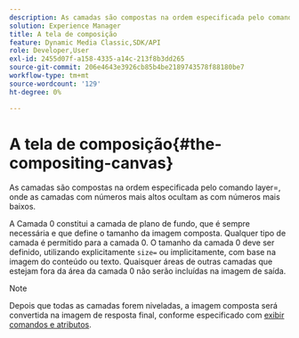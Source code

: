 ```yaml
---
description: As camadas são compostas na ordem especificada pelo comando layer=, onde as camadas com números mais altos ocultam as com números mais baixos.
solution: Experience Manager
title: A tela de composição
feature: Dynamic Media Classic,SDK/API
role: Developer,User
exl-id: 2455d07f-a158-4335-a14c-213f8b3dd265
source-git-commit: 206e4643e3926cb85b4be2189743578f88180be7
workflow-type: tm+mt
source-wordcount: '129'
ht-degree: 0%

---
```


# A tela de composição{#the-compositing-canvas}

As camadas são compostas na ordem especificada pelo comando layer=, onde as camadas com números mais altos ocultam as com números mais baixos.

A Camada 0 constitui a camada de plano de fundo, que é sempre necessária e que define o tamanho da imagem composta. Qualquer tipo de camada é permitido para a camada 0. O tamanho da camada 0 deve ser definido, utilizando explicitamente `size=` ou implicitamente, com base na imagem do conteúdo ou texto. Quaisquer áreas de outras camadas que estejam fora da área da camada 0 não serão incluídas na imagem de saída.

>[!NOTE]
>
>Depois que todas as camadas forem niveladas, a imagem composta será convertida na imagem de resposta final, conforme especificado com [exibir comandos e atributos](../../../../../../is-api/http-ref/image-serving-api-ref/c-http-protocol-reference/c-syntax-and-features/c-command-overview/r-view-commands-and-attributes.md#reference-8b3d637d080a47a4ba669a7f0de2ba90).
